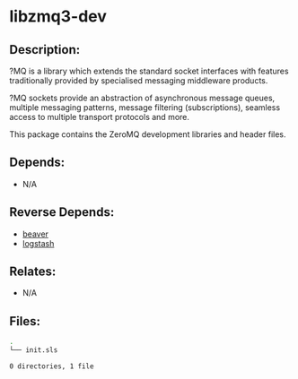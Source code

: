 # libzmq3-dev

## Description:

?MQ is a library which extends the standard socket interfaces with features traditionally provided by specialised messaging middleware products.

?MQ sockets provide an abstraction of asynchronous message queues, multiple messaging patterns, message filtering (subscriptions), seamless access to multiple transport protocols and more.

This package contains the ZeroMQ development libraries and header files.

## Depends:

  -  N/A

## Reverse Depends:

  -  [beaver](/salt/beaver)
  -  [logstash](/salt/logstash)

## Relates:

  -  N/A

## Files:

```bash
.
└── init.sls

0 directories, 1 file
```
